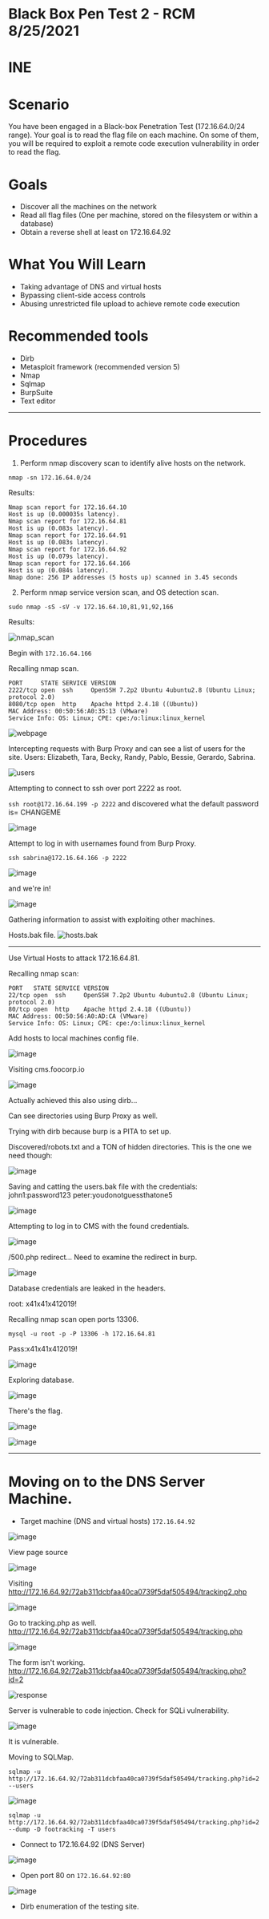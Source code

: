 # Black Box Pen Test 2 - RCM 8/25/2021
# INE 
# Scenario

You have been engaged in a Black-box Penetration Test (172.16.64.0/24 range). Your goal is to read the flag file on each machine. On some of them, you will be required to exploit a remote code execution vulnerability in order to read the flag.

# Goals 
- Discover all the machines on the network
- Read all flag files (One per machine, stored on the filesystem or within a database)
- Obtain a reverse shell at least on 172.16.64.92

# What You Will Learn 
- Taking advantage of DNS and virtual hosts
- Bypassing client-side access controls
- Abusing unrestricted file upload to achieve remote code execution

# Recommended tools
- Dirb
- Metasploit framework (recommended version 5)
- Nmap
- Sqlmap
- BurpSuite
- Text editor
---

# Procedures

1. Perform nmap discovery scan to identify alive hosts on the network. 

`nmap -sn 172.16.64.0/24`

Results:

```
Nmap scan report for 172.16.64.10
Host is up (0.000035s latency).
Nmap scan report for 172.16.64.81
Host is up (0.083s latency).
Nmap scan report for 172.16.64.91
Host is up (0.083s latency).
Nmap scan report for 172.16.64.92
Host is up (0.079s latency).
Nmap scan report for 172.16.64.166
Host is up (0.084s latency).
Nmap done: 256 IP addresses (5 hosts up) scanned in 3.45 seconds
```                                                                     


2. Perform nmap service version scan, and OS detection scan.

`sudo nmap -sS -sV -v 172.16.64.10,81,91,92,166`

Results: 

![nmap_scan](https://user-images.githubusercontent.com/76081641/130802443-dfd64423-5305-4b88-a9ac-322cb9df43b6.png)

Begin with `172.16.64.166`

Recalling nmap scan.
```
PORT     STATE SERVICE VERSION
2222/tcp open  ssh     OpenSSH 7.2p2 Ubuntu 4ubuntu2.8 (Ubuntu Linux; protocol 2.0)
8080/tcp open  http    Apache httpd 2.4.18 ((Ubuntu))
MAC Address: 00:50:56:A0:35:13 (VMware)
Service Info: OS: Linux; CPE: cpe:/o:linux:linux_kernel
```

![webpage](https://user-images.githubusercontent.com/76081641/130827211-d367aef0-3c64-4a98-926d-616dc2865a2e.png)

Intercepting requests with Burp Proxy and can see a list of users for the site.
Users: Elizabeth, Tara, Becky, Randy, Pablo, Bessie, Gerardo, Sabrina.

![users](https://user-images.githubusercontent.com/76081641/130827474-5bb12863-a7a9-4a04-a67b-4b294813ac71.png)

Attempting to connect to ssh over port 2222 as root.

`ssh root@172.16.64.199 -p 2222` and discovered what the default password is= CHANGEME

![image](https://user-images.githubusercontent.com/76081641/130828383-0749df64-42da-4da4-ad73-c001e7bbf9c6.png)

Attempt to log in with usernames found from Burp Proxy.

`ssh sabrina@172.16.64.166 -p 2222`

![image](https://user-images.githubusercontent.com/76081641/130828716-09b236a7-1e2c-4c81-8ea2-9e857ba20ece.png)

and we're in!

![image](https://user-images.githubusercontent.com/76081641/130828853-86310123-ca06-475e-880e-1914456660ef.png)

Gathering information to assist with exploiting other machines.

Hosts.bak file.
![hosts.bak](https://user-images.githubusercontent.com/76081641/130829630-d40d1721-3412-4c28-ac07-43cc131b40e3.png)

---

Use Virtual Hosts to attack 172.16.64.81.

Recalling nmap scan:

```
PORT   STATE SERVICE VERSION
22/tcp open  ssh     OpenSSH 7.2p2 Ubuntu 4ubuntu2.8 (Ubuntu Linux; protocol 2.0)
80/tcp open  http    Apache httpd 2.4.18 ((Ubuntu))
MAC Address: 00:50:56:A0:AD:CA (VMware)
Service Info: OS: Linux; CPE: cpe:/o:linux:linux_kernel
```
Add hosts to local machines config file.

![image](https://user-images.githubusercontent.com/76081641/130831562-152aca06-00d7-4ff5-90ac-3840e7e66c4c.png)


Visiting cms.foocorp.io

![image](https://user-images.githubusercontent.com/76081641/130831736-50e62ab4-ab5e-4764-86b4-bfa867b76645.png)

Actually achieved this also using dirb...

Can see directories using Burp Proxy as well.

Trying with dirb because burp is a PITA to set up. 

Discovered/robots.txt and a TON of hidden directories. This is the one we need though:


![image](https://user-images.githubusercontent.com/76081641/130833010-7c0a3f51-e72f-4ce3-a466-1670911c2d57.png)

Saving and catting the users.bak file with the credentials:
john1:password123
peter:youdonotguessthatone5

![image](https://user-images.githubusercontent.com/76081641/130833339-ee2accc2-5ebd-4c74-99f8-1689bfa7112a.png)

Attempting to log in to CMS with the found credentials.

![image](https://user-images.githubusercontent.com/76081641/130833799-46f1d315-d162-42c0-8ac5-730858fd4bc8.png)

/500.php redirect... Need to examine the redirect in burp.

![image](https://user-images.githubusercontent.com/76081641/130835406-76c425b8-1ccd-4156-9349-7cf5811783c3.png)

Database credentials are leaked in the headers.

root: x41x41x412019!

Recalling nmap scan open ports 13306.

`mysql -u root -p -P 13306 -h 172.16.64.81`

Pass:x41x41x412019!

![image](https://user-images.githubusercontent.com/76081641/130836763-e00b9f19-9d1e-43b8-91ef-8fe85bc63754.png)

Exploring database.

![image](https://user-images.githubusercontent.com/76081641/130836979-1a5b3e6d-ea03-4760-9564-a24d7112547d.png)

There's the flag.

![image](https://user-images.githubusercontent.com/76081641/130837076-9c49ed2b-74c8-4799-ac33-0815d43e2996.png)

![image](https://user-images.githubusercontent.com/76081641/130837182-b685c16a-f18f-45bb-bf8c-e90931bda4c4.png)

---

# Moving on to the DNS Server Machine.


- Target machine (DNS and virtual hosts) `172.16.64.92`

![image](https://user-images.githubusercontent.com/76081641/130801964-5a56d895-0dbb-43ab-9677-4fd4251e2be6.png)

View page source

![image](https://user-images.githubusercontent.com/76081641/130837901-167c4bff-850a-433b-9722-f2bbd7730ddc.png)

Visiting http://172.16.64.92/72ab311dcbfaa40ca0739f5daf505494/tracking2.php

![image](https://user-images.githubusercontent.com/76081641/130838092-bfd5d154-df23-4840-a030-ef38229a8382.png)

Go to tracking.php as well. http://172.16.64.92/72ab311dcbfaa40ca0739f5daf505494/tracking.php

![image](https://user-images.githubusercontent.com/76081641/130838328-3fc35252-c711-4642-af19-ea80ca295e4c.png)

The form isn't working.
http://172.16.64.92/72ab311dcbfaa40ca0739f5daf505494/tracking.php?id=2

![response](https://user-images.githubusercontent.com/76081641/130838934-052e3c04-8303-49d3-9ed8-a9a72573b96e.png)

Server is vulnerable to code injection. Check for SQLi vulnerability.

![image](https://user-images.githubusercontent.com/76081641/130839269-7b1dc46a-d8d4-4551-a4c4-78706d21e6ed.png)

It is vulnerable.

Moving to SQLMap.

`sqlmap -u http://172.16.64.92/72ab311dcbfaa40ca0739f5daf505494/tracking.php?id=2 --users`

![image](https://user-images.githubusercontent.com/76081641/130839882-3372b9ec-f49c-4187-aa6e-3a46b6070b4d.png)

`sqlmap -u http://172.16.64.92/72ab311dcbfaa40ca0739f5daf505494/tracking.php?id=2 --dump -D footracking -T users`


- Connect to 172.16.64.92 (DNS Server)

![image](https://user-images.githubusercontent.com/76081641/130804692-7b81d54c-6294-4d94-9b7d-8e89bbcd07a4.png)

- Open port 80 on `172.16.64.92:80`

![image](https://user-images.githubusercontent.com/76081641/130805603-f79bb5a5-06cc-4574-8318-f02e83ab7645.png)

- Dirb enumeration of the testing site.
